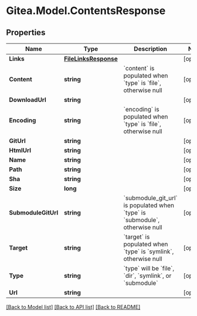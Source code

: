 
# Gitea.Model.ContentsResponse

## Properties

Name | Type | Description | Notes
------------ | ------------- | ------------- | -------------
**Links** | [**FileLinksResponse**](FileLinksResponse.md) |  | [optional] 
**Content** | **string** | &#x60;content&#x60; is populated when &#x60;type&#x60; is &#x60;file&#x60;, otherwise null | [optional] 
**DownloadUrl** | **string** |  | [optional] 
**Encoding** | **string** | &#x60;encoding&#x60; is populated when &#x60;type&#x60; is &#x60;file&#x60;, otherwise null | [optional] 
**GitUrl** | **string** |  | [optional] 
**HtmlUrl** | **string** |  | [optional] 
**Name** | **string** |  | [optional] 
**Path** | **string** |  | [optional] 
**Sha** | **string** |  | [optional] 
**Size** | **long** |  | [optional] 
**SubmoduleGitUrl** | **string** | &#x60;submodule_git_url&#x60; is populated when &#x60;type&#x60; is &#x60;submodule&#x60;, otherwise null | [optional] 
**Target** | **string** | &#x60;target&#x60; is populated when &#x60;type&#x60; is &#x60;symlink&#x60;, otherwise null | [optional] 
**Type** | **string** | &#x60;type&#x60; will be &#x60;file&#x60;, &#x60;dir&#x60;, &#x60;symlink&#x60;, or &#x60;submodule&#x60; | [optional] 
**Url** | **string** |  | [optional] 

[[Back to Model list]](../README.md#documentation-for-models)
[[Back to API list]](../README.md#documentation-for-api-endpoints)
[[Back to README]](../README.md)

